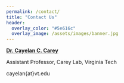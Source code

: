 ```yaml
---
permalink: /contact/
title: "Contact Us"
header:
  overlay_color: "#5e616c"
  overlay_image: /assets/images/banner.jpg
---
```


**[Dr. Cayelan C. Carey <i class="fa fa-link"></i>](http://www.carey.biol.vt.edu/)**

Assistant Professor, Carey Lab, Virginia Tech 

<i class="fa fa-envelope-o" aria-hidden="true"></i> cayelan{at}vt.edu 